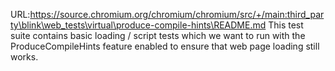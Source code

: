 URL:https://source.chromium.org/chromium/chromium/src/+/main:third_party\blink\web_tests\virtual\produce-compile-hints\README.md
This test suite contains basic loading / script tests which we want to run
with the ProduceCompileHints feature enabled to ensure that web page
loading still works.
